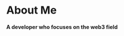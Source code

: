# About Me


<section id="main">
    <div>
        <h4 id="title">
        A developer who focuses on the web3 field
        </h4>
</section>

